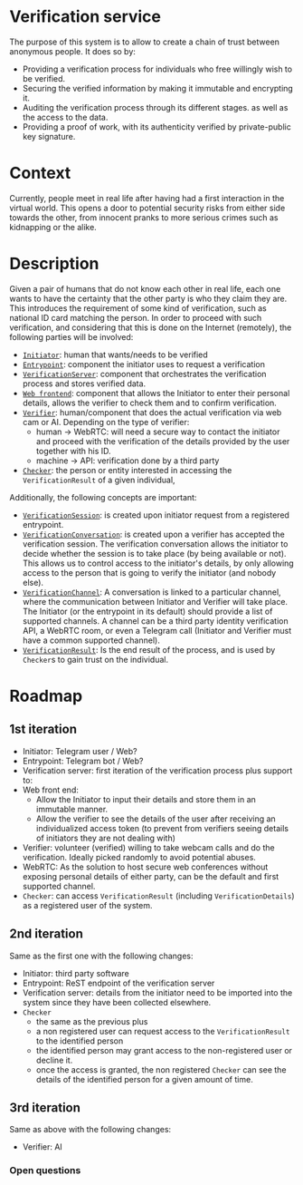 # Verification service
The purpose of this system is to allow to create a chain of trust between anonymous people.
It does so by:
- Providing a verification process for individuals who free willingly wish to be verified.
- Securing the verified information by making it immutable and encrypting it.
- Auditing the verification process through its different stages. as well as the access to the data.
- Providing a proof of work, with its authenticity verified by private-public key signature.

# Context
Currently, people meet in real life after having had a first interaction in the virtual world.
This opens a door to potential security risks from either side towards the other, 
from innocent pranks to more serious crimes such as kidnapping or the alike.

# Description
Given a pair of humans that do not know each other in real life, 
each one wants to have the certainty that the other party is who they claim they are.
This introduces the requirement of some kind of verification, such as national ID card matching the person.
In order to proceed with such verification, and considering that this is done on the Internet (remotely), 
the following parties will be involved:

- [`Initiator`](initiators.md): human that wants/needs to be verified
- [`Entrypoint`](entry_points.md): component the initiator uses to request a verification
- [`VerificationServer`](verification_server.md): component that orchestrates the verification process and stores verified data.
- [`Web frontend`](web_frontend.md): component that allows the Initiator to enter their personal details, allows the verifier to check them and to confirm verification.
- [`Verifier`](): human/component that does the actual verification via web cam or AI. Depending on the type of verifier:
  - human -> WebRTC: will need a secure way to contact the initiator and proceed with the verification of the details provided by the user together with his ID.
  - machine -> API: verification done by a third party
- [`Checker`](checker.md): the person or entity interested in accessing the `VerificationResult` of a given individual,

Additionally, the following concepts are important:

- [`VerificationSession`](): is created upon initiator request from a registered entrypoint.
- [`VerificationConversation`](): is created upon a verifier has accepted the verification session. The verification conversation
allows the initiator to decide whether the session is to take place (by being available or not). This allows us to control
access to the initiator's details, by only allowing access to the person that is going to verify the initiator (and nobody else).
- [`VerificationChannel`](): A conversation is linked to a particular channel, where the communication between Initiator and Verifier will take place.
The Initiator (or the entrypoint in its default) should provide a list of supported channels. A channel can be a third party identity verification API,
a WebRTC room, or even a Telegram call (Initiator and Verifier must have a common supported channel).
- [`VerificationResult`](): Is the end result of the process, and is used by `Checker`s to gain trust on the individual.

# Roadmap
## 1st iteration
- Initiator: Telegram user / Web?
- Entrypoint: Telegram bot / Web?
- Verification server: first iteration of the verification process plus support to:
- Web front end: 
  - Allow the Initiator to input their details and store them in an immutable manner.
  - Allow the verifier to see the details of the user after receiving an individualized access token (to prevent from verifiers seeing details of initiators they are not dealing with)
- Verifier: volunteer (verified) willing to take webcam calls and do the verification. Ideally picked randomly to avoid potential abuses.
- WebRTC: As the solution to host secure web conferences without exposing personal details of either party, can be the default and first supported channel.
- `Checker`: can access `VerificationResult` (including `VerificationDetails`) as a registered user of the system.

## 2nd iteration
Same as the first one with the following changes:
- Initiator: third party software
- Entrypoint: ReST endpoint of the verification server
- Verification server: details from the initiator need to be imported into the system since they have been collected elsewhere.
- `Checker`
  - the same as the previous plus
  - a non registered user can request access to the `VerificationResult` to the identified person
  - the identified person may grant access to the non-registered user or decline it.
  - once the access is granted, the non registered `Checker` can see the details of the identified person for a given amount of time.

## 3rd iteration
Same as above with the following changes:
- Verifier: AI


### Open questions
